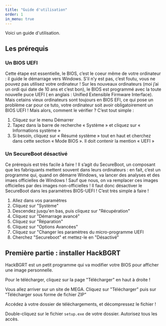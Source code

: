 ```yaml
---
title: "Guide d'utilisation"
order: 1
in_menu: true
---
```

Voici un guide d'utilisation.

## Les prérequis
### Un BIOS UEFI
Cette étape est essentielle, le BIOS, c’est le coeur même de votre ordinateur : il guide le démarrage vers Windows. S’il n’y est pas, c’est foutu, vous ne pouvez pas utilisez votre ordinateur ! Sur les nouveaux ordinateurs (moi j’ai un ordi qui date de 10 ans et c’est bon), le BIOS est programmé avec la toute nouvelle puce UEFI ( en anglais : Unified Extensible Firmware Interface). Mais cetains vieux ordinateurs sont toujours en BIOS EFI, ce qui pose un problème car pour ce tuto, votre ordinateur soit avoir obligatoirement un BIOS UEFI ! Mais alors, comment le vérifier ? C’est tout simple :

1) Cliquez sur le menu Démarrer
2) Tapez dans la barre de recherche « Système » et cliquez sur « Informations système »
3) Si besoin, cliquez sur « Résumé système » tout en haut et cherchez dans cette section « Mode BIOS ». Il doit contenir la mention « UEFI »

### Un SecureBoot désactivé

Ce prérequis est très facile à faire ! Il s’agit du SecureBoot, un composant que les fabriquants mettent souvent dans leurs ordinateurs : en fait, c’est un programme qui, quand on démarre Windows, va lancer des analyses et des imaes officielles de Windows ! Sauf que nous, on va remplacer ces images officielles par des images non-officielles ! Il faut donc désactiver le SecureBoot dans les paramètres BIOS-UEFI !
C’est très simple à faire !
1) Allez dans vos paramètres
2) Cliquez sur "Système"
3) Descendez jusqu'en bas, puis cliquez sur "Récupération"
4) Cliquez sur "Démarrage avancé"
5) Cliquez sur "Réparation"
6) Cliquez sur "Options Avancées"
7) Cliquez sur "Changer les paramètres du micro-programme UEFI
8) Cherchez "Secureboot" et mettez-le en "Désactivé"
## Première partie : installer HackBGRT

HackBGRT est un petit programme qui va modifier votre BIOS pour afficher une image personnelle. 

Pour le télécharger, cliquez sur la page "Télécharger" en haut à droite !

Vous allez arriver sur un site de MEGA.
Cliquez sur "Télécharger" puis sur "Télécharger sous forme de fichier ZIP"

Accédez à votre dossier de téléchargements, et décompressez le fichier !

Double-cliquez sur le fichier `setup.exe` de votre dossier.
Autorisez tous les accès. 